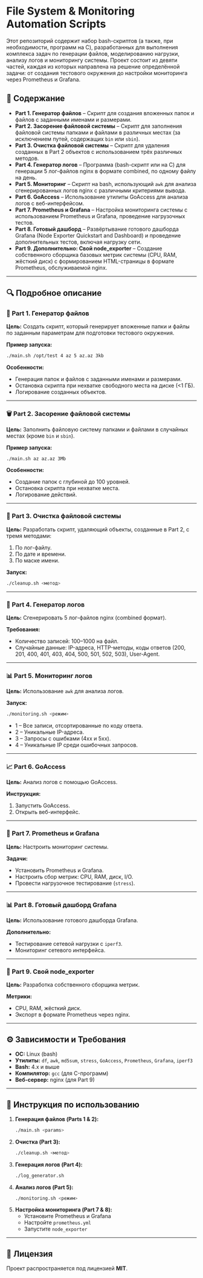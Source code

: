 # File System & Monitoring Automation Scripts

Этот репозиторий содержит набор bash-скриптов (а также, при необходимости, программ на C), разработанных для выполнения комплекса задач по генерации файлов, моделированию нагрузки, анализу логов и мониторингу системы. Проект состоит из девяти частей, каждая из которых направлена на решение определённой задачи: от создания тестового окружения до настройки мониторинга через Prometheus и Grafana.

## 📌 Содержание

- **Part 1. Генератор файлов** – Скрипт для создания вложенных папок и файлов с заданными именами и размерами.
- **Part 2. Засорение файловой системы** – Скрипт для заполнения файловой системы папками и файлами в различных местах (за исключением путей, содержащих `bin` или `sbin`).
- **Part 3. Очистка файловой системы** – Скрипт для удаления созданных в Part 2 объектов с использованием трёх различных методов.
- **Part 4. Генератор логов** – Программа (bash-скрипт или на C) для генерации 5 лог-файлов nginx в формате combined, по одному файлу на день.
- **Part 5. Мониторинг** – Скрипт на bash, использующий `awk` для анализа сгенерированных логов nginx с различными критериями вывода.
- **Part 6. GoAccess** – Использование утилиты GoAccess для анализа логов с веб-интерфейсом.
- **Part 7. Prometheus и Grafana** – Настройка мониторинга системы с использованием Prometheus и Grafana, проведение нагрузочных тестов.
- **Part 8. Готовый дашборд** – Развёртывание готового дашборда Grafana (Node Exporter Quickstart and Dashboard) и проведение дополнительных тестов, включая нагрузку сети.
- **Part 9. Дополнительно: Свой node_exporter** – Создание собственного сборщика базовых метрик системы (CPU, RAM, жёсткий диск) с формированием HTML-страницы в формате Prometheus, обслуживаемой nginx.

---

## 🔍 Подробное описание

### 📁 Part 1. Генератор файлов

**Цель:** Создать скрипт, который генерирует вложенные папки и файлы по заданным параметрам для подготовки тестового окружения.

**Пример запуска:**
```bash
./main.sh /opt/test 4 az 5 az.az 3kb
```

**Особенности:**
- Генерация папок и файлов с заданными именами и размерами.
- Остановка скрипта при нехватке свободного места на диске (<1 ГБ).
- Логирование созданных объектов.

---

### 🗑️ Part 2. Засорение файловой системы

**Цель:** Заполнить файловую систему папками и файлами в случайных местах (кроме `bin` и `sbin`).

**Пример запуска:**
```bash
./main.sh az az.az 3Mb
```

**Особенности:**
- Создание папок с глубиной до 100 уровней.
- Остановка скрипта при нехватке места.
- Логирование действий.

---

### 🧹 Part 3. Очистка файловой системы

**Цель:** Разработать скрипт, удаляющий объекты, созданные в Part 2, с тремя методами:
1. По лог-файлу.
2. По дате и времени.
3. По маске имени.

**Запуск:**
```bash
./cleanup.sh <метод>
```

---

### 📝 Part 4. Генератор логов

**Цель:** Сгенерировать 5 лог-файлов nginx (combined формат).

**Требования:**
- Количество записей: 100–1000 на файл.
- Случайные данные: IP-адреса, HTTP-методы, коды ответов (200, 201, 400, 401, 403, 404, 500, 501, 502, 503), User-Agent.

---

### 📊 Part 5. Мониторинг логов

**Цель:** Использование `awk` для анализа логов.

**Запуск:**
```bash
./monitoring.sh <режим>
```
- 1 – Все записи, отсортированные по коду ответа.
- 2 – Уникальные IP-адреса.
- 3 – Запросы с ошибками (4xx и 5xx).
- 4 – Уникальные IP среди ошибочных запросов.

---

### 📈 Part 6. GoAccess

**Цель:** Анализ логов с помощью GoAccess.

**Инструкция:**
1. Запустить GoAccess.
2. Открыть веб-интерфейс.

---

### 🔬 Part 7. Prometheus и Grafana

**Цель:** Настроить мониторинг системы.

**Задачи:**
- Установить Prometheus и Grafana.
- Настроить сбор метрик: CPU, RAM, диск, I/O.
- Провести нагрузочное тестирование (`stress`).

---

### 📊 Part 8. Готовый дашборд Grafana

**Цель:** Использование готового дашборда Grafana.

**Дополнительно:**
- Тестирование сетевой нагрузки с `iperf3`.
- Мониторинг сетевого интерфейса.

---

### 🔄 Part 9. Свой node_exporter

**Цель:** Разработка собственного сборщика метрик.

**Метрики:**
- CPU, RAM, жёсткий диск.
- Экспорт в формате Prometheus через nginx.

---


## ⚙️ Зависимости и Требования

- **ОС:** Linux (bash)
- **Утилиты:** `df`, `awk`, `md5sum`, `stress`, `GoAccess`, `Prometheus`, `Grafana`, `iperf3`
- **Bash:** 4.x и выше
- **Компилятор:** `gcc` (для C-программ)
- **Веб-сервер:** nginx (для Part 9)

---

## 📌 Инструкция по использованию

1. **Генерация файлов (Parts 1 & 2):**
   ```bash
   ./main.sh <params>
   ```
2. **Очистка (Part 3):**
   ```bash
   ./cleanup.sh <метод>
   ```
3. **Генерация логов (Part 4):**
   ```bash
   ./log_generator.sh
   ```
4. **Анализ логов (Part 5):**
   ```bash
   ./monitoring.sh <режим>
   ```
5. **Настройка мониторинга (Part 7 & 8):**
   - Установите Prometheus и Grafana
   - Настройте `prometheus.yml`
   - Запустите `node_exporter`

---

## 📜 Лицензия
Проект распространяется под лицензией **MIT**.

